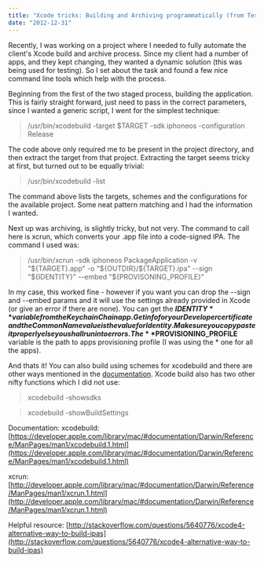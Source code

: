 ```yaml
---
title: "Xcode tricks: Building and Archiving programmatically (from Terminal)"
date: "2012-12-31"
---
```


Recently, I was working on a project where I needed to fully automate the client's Xcode build and archive process. Since my client had a number of apps, and they kept changing, they wanted a dynamic solution (this was being used for testing). So I set about the task and found a few nice command line tools which help with the process.

Beginning from the first of the two staged process, building the application. This is fairly straight forward, just need to pass in the correct parameters, since I wanted a generic script, I went for the simplest technique:

> /usr/bin/xcodebuild -target $TARGET -sdk iphoneos -configuration Release

The code above only required me to be present in the project directory, and then extract the target from that project. Extracting the target seems tricky at first, but turned out to be equally trivial:

> /usr/bin/xcodebuild -list

The command above lists the targets, schemes and the configurations for the available project. Some neat pattern matching and I had the information I wanted.

Next up was archiving, is slightly tricky, but not very. The command to call here is xcrun, which converts your .app file into a code-signed IPA. The command I used was:

> /usr/bin/xcrun -sdk iphoneos PackageApplication -v "${TARGET}.app" -o "${OUTDIR}/${TARGET}.ipa" --sign "${IDENTITY}" --embed "${PROVISONING\_PROFILE}"

In my case, this worked fine - however if you want you can drop the --sign and --embed params and it will use the settings already provided in Xcode (or give an error if there are none). You can get the **$IDENTITY** variable from the Keychain Chain app. Get info for your Developer certificate and the Common Name value is the value for Identity. Make sure you copy paste it properly else you shall run into errors. The **$PROVISIONING\_PROFILE** variable is the path to apps provisioning profile (I was using the \* one for all the apps).

And thats it! You can also build using schemes for xcodebuild and there are other ways mentioned in the [documentation](https://developer.apple.com/library/mac/#documentation/Darwin/Reference/ManPages/man1/xcodebuild.1.html). Xcode build also has two other nifty functions which I did not use:

> xcodebuild -showsdks

  

> xcodebuild -showBuildSettings

Documentation: xcodebuild: [https://developer.apple.com/library/mac/#documentation/Darwin/Reference/ManPages/man1/xcodebuild.1.html](https://developer.apple.com/library/mac/#documentation/Darwin/Reference/ManPages/man1/xcodebuild.1.html)

xcrun: [http://developer.apple.com/library/mac/#documentation/Darwin/Reference/ManPages/man1/xcrun.1.html](http://developer.apple.com/library/mac/#documentation/Darwin/Reference/ManPages/man1/xcrun.1.html)

Helpful resource: [http://stackoverflow.com/questions/5640776/xcode4-alternative-way-to-build-ipas](http://stackoverflow.com/questions/5640776/xcode4-alternative-way-to-build-ipas)
